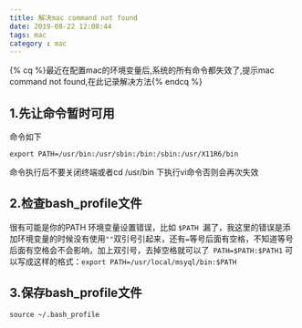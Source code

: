 ```yaml
---
title: 解决mac command not found
date: 2019-08-22 12:08:44
tags: mac
category : mac
---
```

{% cq %}最近在配置mac的环境变量后,系统的所有命令都失效了,提示mac command not found,在此记录解决方法{% endcq %}

## 1.先让命令暂时可用  
命令如下
```
export PATH=/usr/bin:/usr/sbin:/bin:/sbin:/usr/X11R6/bin
```
<!--more-->
命令执行后不要关闭终端或者cd /usr/bin 下执行vi命令否则会再次失效  
## 2.检查bash_profile文件  
很有可能是你的PATH 环境变量设置错误，比如 `$PATH `漏了，我这里的错误是添加环境变量的时候没有使用`""`双引号引起来，还有`=`等号后面有空格，不知道等号后面有空格会不会影响，加上双引号，去掉空格就可以了` PATH=$PATH:$PATH1` 可以写成这样的格式：`export PATH=/usr/local/msyql/bin:$PATH`

## 3.保存bash_profile文件
```
source ~/.bash_profile
```


